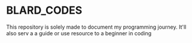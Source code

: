 # BLARD_CODES
This repository is solely made to document my programming journey. It'll also serv a a guide or use resource to a beginner in coding
